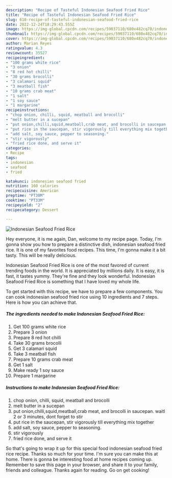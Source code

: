 ```yaml
---
description: "Recipe of Tasteful Indonesian Seafood Fried Rice"
title: "Recipe of Tasteful Indonesian Seafood Fried Rice"
slug: 610-recipe-of-tasteful-indonesian-seafood-fried-rice
date: 2022-12-24T18:29:43.555Z
image: https://img-global.cpcdn.com/recipes/59037110/680x482cq70/indonesian-seafood-fried-rice-recipe-main-photo.jpg
thumbnail: https://img-global.cpcdn.com/recipes/59037110/680x482cq70/indonesian-seafood-fried-rice-recipe-main-photo.jpg
cover: https://img-global.cpcdn.com/recipes/59037110/680x482cq70/indonesian-seafood-fried-rice-recipe-main-photo.jpg
author: Marian Reyes
ratingvalue: 4.3
reviewcount: 35527
recipeingredient:
- "100 grams white rice"
- "3 onion"
- "8 red hot chilli"
- "30 grams brocolli"
- "3 calamari squid"
- "3 meatball fish"
- "10 grams crab meat"
- "1 salt"
- "1 soy sauce"
- "1 margarine"
recipeinstructions:
- "chop onion, chilli, squid, meatball and brocolli"
- "melt butter in a sucepan"
- "put onion,chilli,squid,meatball,crab meat, and brocolli in saucepan. waitl 2 or 3 minutes, dont forget to stir"
- "put rice in the saucepan, stir vigorously till everything mix together"
- "add salt, soy sauce, pepper to seasoning."
- "stir vigorously"
- "fried rice done, and serve it"
categories:
- Recipe
tags:
- indonesian
- seafood
- fried

katakunci: indonesian seafood fried 
nutrition: 160 calories
recipecuisine: American
preptime: "PT30M"
cooktime: "PT33M"
recipeyield: "2"
recipecategory: Dessert

---
```



![Indonesian Seafood Fried Rice](https://img-global.cpcdn.com/recipes/59037110/680x482cq70/indonesian-seafood-fried-rice-recipe-main-photo.jpg)

Hey everyone, it is me again, Dan, welcome to my recipe page. Today, I'm gonna show you how to prepare a distinctive dish, indonesian seafood fried rice. It is one of my favorites food recipes. This time, I'm gonna make it a bit tasty. This will be really delicious.



Indonesian Seafood Fried Rice is one of the most favored of current trending foods in the world. It is appreciated by millions daily. It is easy, it is fast, it tastes yummy. They're fine and they look wonderful. Indonesian Seafood Fried Rice is something that I have loved my whole life.


To get started with this recipe, we have to prepare a few components. You can cook indonesian seafood fried rice using 10 ingredients and 7 steps. Here is how you can achieve that.

<!--inarticleads1-->

##### The ingredients needed to make Indonesian Seafood Fried Rice:

1. Get 100 grams white rice
1. Prepare 3 onion
1. Prepare 8 red hot chilli
1. Take 30 grams brocolli
1. Get 3 calamari squid
1. Take 3 meatball fish
1. Prepare 10 grams crab meat
1. Get 1 salt
1. Make ready 1 soy sauce
1. Prepare 1 margarine




<!--inarticleads2-->

##### Instructions to make Indonesian Seafood Fried Rice:

1. chop onion, chilli, squid, meatball and brocolli
1. melt butter in a sucepan
1. put onion,chilli,squid,meatball,crab meat, and brocolli in saucepan. waitl 2 or 3 minutes, dont forget to stir
1. put rice in the saucepan, stir vigorously till everything mix together
1. add salt, soy sauce, pepper to seasoning.
1. stir vigorously
1. fried rice done, and serve it




So that's going to wrap it up for this special food indonesian seafood fried rice recipe. Thanks so much for your time. I'm sure you can make this at home. There is gonna be interesting food at home recipes coming up. Remember to save this page in your browser, and share it to your family, friends and colleague. Thanks again for reading. Go on get cooking!

